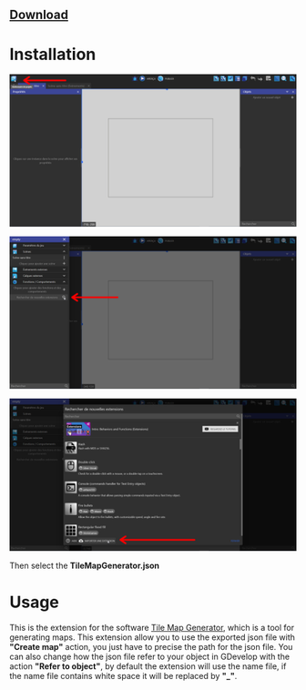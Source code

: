 ## [Download](https://minhaskamal.github.io/DownGit/#/home?url=https://github.com/westboy31/TileMapGeneratorJsonExport/tree/main/GDevelop%20%40westboy31)

# Installation

<p align="center">
<img src="Installation 1.png" alt="Installation " style="zoom:100%;"  />
    </p>

<p align="center">
<img src="Installation 2.png" alt="Installation " style="zoom:100%;"  />
    </p>

<p align="center">
<img src="Installation 3.png" alt="Installation " style="zoom:100%;"  />
    </p>

Then select the **TileMapGenerator.json**

# Usage

This is the extension for the software [Tile Map Generator](https://westboy.itch.io/tilemapgenerator), which is a tool for generating maps.
This extension allow you to use the exported json file with **"Create map"** action, you just have to precise the path for the json file.
You can also change how the json file refer to your object in GDevelop with the action **"Refer to object"**, by default the extension will use the name file, if the name file contains white space it will be replaced by **"_"**.
